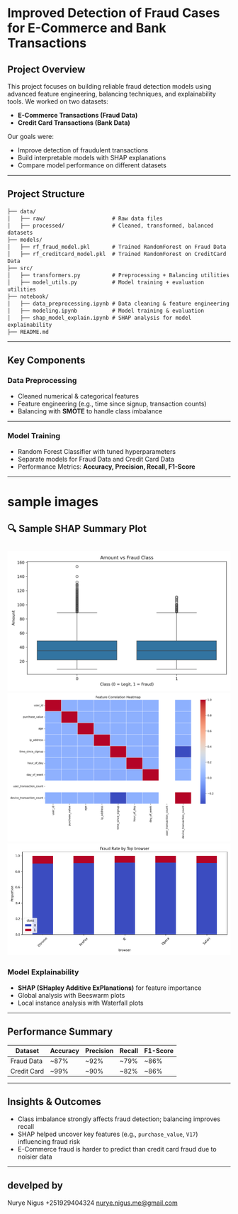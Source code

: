 #  Improved Detection of Fraud Cases for E-Commerce and Bank Transactions

##  Project Overview

This project focuses on building reliable fraud detection models using advanced feature engineering, balancing techniques, and explainability tools.
We worked on two datasets:

* **E-Commerce Transactions (Fraud Data)**
* **Credit Card Transactions (Bank Data)**

Our goals were:

* Improve detection of fraudulent transactions
* Build interpretable models with SHAP explanations
* Compare model performance on different datasets

---

##  Project Structure

```
├── data/
│   ├── raw/                     # Raw data files
│   ├── processed/               # Cleaned, transformed, balanced datasets
├── models/
│   ├── rf_fraud_model.pkl       # Trained RandomForest on Fraud Data
│   ├── rf_creditcard_model.pkl  # Trained RandomForest on CreditCard Data
├── src/
│   ├── transformers.py          # Preprocessing + Balancing utilities
│   ├── model_utils.py           # Model training + evaluation utilities
├── notebook/
│   ├── data_preprocessing.ipynb # Data cleaning & feature engineering
│   ├── modeling.ipynb           # Model training & evaluation
│   ├── shap_model_explain.ipynb # SHAP analysis for model explainability
├── README.md
```

---

##  Key Components

###  Data Preprocessing

* Cleaned numerical & categorical features
* Feature engineering (e.g., time since signup, transaction counts)
* Balancing with **SMOTE** to handle class imbalance

---

###  Model Training

* Random Forest Classifier with tuned hyperparameters
* Separate models for Fraud Data and Credit Card Data
* Performance Metrics: **Accuracy, Precision, Recall, F1-Score**

---
# sample images
## 🔍 Sample SHAP Summary Plot  

![box plot Summary](reports/figures/bivariant/amount_vs_class.png)
![heatmap Summary](reports/figures/bivariant/correlation_heatmap.png)
![fraud rate browser](reports/figures/eda/fraud_rate_browser.png)
---

###  Model Explainability

* **SHAP (SHapley Additive ExPlanations)** for feature importance
* Global analysis with Beeswarm plots
* Local instance analysis with Waterfall plots

---

##  Performance Summary

| Dataset     | Accuracy | Precision | Recall | F1-Score |
| ----------- | -------- | --------- | ------ | -------- |
| Fraud Data  | \~87%    | \~92%     | \~79%  | \~86%    |
| Credit Card | \~99%    | \~90%     | \~82%  | \~86%    |

---

##  Insights & Outcomes

* Class imbalance strongly affects fraud detection; balancing improves recall
* SHAP helped uncover key features (e.g., `purchase_value`, `V17`) influencing fraud risk
* E-Commerce fraud is harder to predict than credit card fraud due to noisier data

---
## develped by 
Nurye Nigus 
+251929404324
nurye.nigus.me@gmail.com